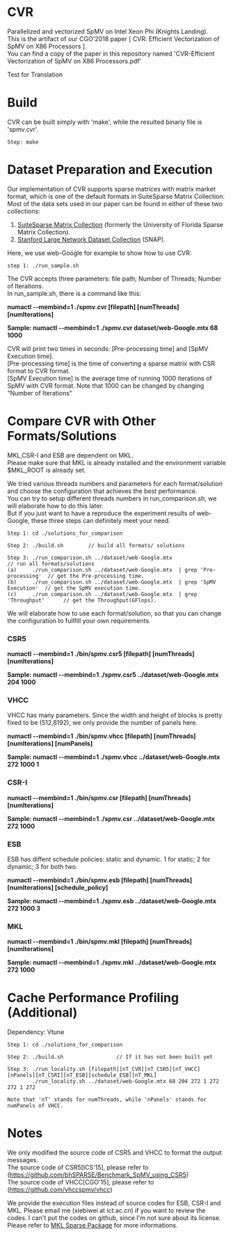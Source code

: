 # CVR
Parallelized and vectorized SpMV on Intel Xeon Phi (Knights Landing). <br>
This is the artifact of our CGO'2018 paper [ CVR: Efficient Vectorization of SpMV on X86 Processors ]. <br>
You can find a copy of the paper in this repository named 'CVR-Efficient Vectorization of SpMV on X86 Processors.pdf'

Test for Translation

# Build
CVR can be built simply with 'make', while the resulted binariy file is 'spmv.cvr'.

	Step: make       

# Dataset Preparation and Execution
Our implementation of CVR supports sparse matrices with matrix market format, which is one of the default formats in SuiteSparse Matrix Collection. Most of the data sets used in our paper can be found in either of these two collections:

1) [SuiteSparse Matrix Collection](https://sparse.tamu.edu) (formerly the University of Florida Sparse Matrix Collection).
2) [Stanford Large Network Dataset Collection](http://snap.stanford.edu/data/) (SNAP).

Here, we use web-Google for example to show how to use CVR:

	step 1: ./run_sample.sh

The CVR accepts three parameters: file path; Number of Threads; Number of Iterations. <br>
In run_sample.sh, there is a command like this:

**numactl --membind=1 ./spmv.cvr [filepath] [numThreads] [numIterations]**

**Sample: numactl --membind=1 ./spmv.cvr dataset/web-Google.mtx 68 1000**

CVR will print two times in seconds: [Pre-processing time] and [SpMV Execution time]. <br>
[Pre-processing time] is the time of converting a sparse matrix with CSR format to CVR format. <br>
[SpMV Execution time] is the average time of running 1000 iterations of SpMV with CVR format. Note that 1000 can be changed by changing "Number of Iterations" <br>

# Compare CVR with Other Formats/Solutions
MKL,CSR-I and ESB are dependent on MKL. <br>
Please make sure that MKL is already installed and the environment variable $MKL_ROOT is already set. <br>

We tried various threads numbers and parameters for each format/solution and choose the configuration that achieves the best performance.<br>
You can try to setup different threads numbers in run_comparison.sh, we will elaborate how to do this later. <br>
But if you just want to have a reproduce the experiment results of web-Google, these three steps can definitely meet your need. <br>

	Step 1: cd ./solutions_for_comparison

	Step 2: ./build.sh        // build all formats/ solutions

	Step 3: ./run_comparison.sh ../dataset/web-Google.mtx                           // run all formats/solutions 
	(a)     ./run_comparison.sh ../dataset/web-Google.mtx  | grep 'Pre-processing'  // get the Pre-processing time. 
	(b)     ./run_comparison.sh ../dataset/web-Google.mtx  | grep 'SpMV Execution'  // get the SpMV execution time. 
	(c)     ./run_comparison.sh ../dataset/web-Google.mtx  | grep 'Throughput'      // get the Throughput(GFlops).

We will elaborate how to use each format/solution, so that you can change the configuration to fullfill your own requirements.
### CSR5
**numactl --membind=1 ./bin/spmv.csr5 [filepath] [numThreads] [numIterations]**

**Sample: numactl --membind=1 ./spmv.csr5 ../dataset/web-Google.mtx 204 1000**
### VHCC
VHCC has many parameters. Since the width and height of blocks is pretty fixed to be (512,8192), we only provide the number of panels here.

**numactl --membind=1 ./bin/spmv.vhcc [filepath] [numThreads] [numIterations] [numPanels]**
		
**Sample: numactl --membind=1 ./spmv.vhcc ../dataset/web-Google.mtx 272 1000 1**
### CSR-I
**numactl --membind=1 ./bin/spmv.csr [filepath] [numThreads] [numIterations]**
	
**Sample: numactl --membind=1 ./spmv.csr ../dataset/web-Google.mtx 272 1000**
### ESB
ESB has diffent schedule policies: static and dynamic. 1 for static; 2 for dynamic; 3 for both two.<br>

**numactl --membind=1 ./bin/spmv.esb [filepath] [numThreads] [numIterations] [schedule_policy]**

**Sample: numactl --membind=1 ./spmv.esb ../dataset/web-Google.mtx 272 1000 3**
### MKL
**numactl --membind=1 ./bin/spmv.mkl [filepath] [numThreads] [numIterations]**

**Sample: numactl --membind=1 ./spmv.mkl ../dataset/web-Google.mtx 272 1000**


# Cache Performance Profiling (Additional)
Dependency:  Vtune

	Step 1: cd ./solutions_for_comparison
		
	Step 2: ./build.sh                 // If it has not been built yet

	Step 3: ./run_locality.sh [filepath][nT_CVR][nT_CSR5][nT_VHCC][nPanels][nT_CSRI][nT_ESB][schedule_ESB][nT_MKL]
	        ./run_locality.sh ../dataset/web-Google.mtx 68 204 272 1 272 272 1 272

	Note that 'nT' stands for numThreads, while 'nPanels' stands for numPanels of VHCC.

# Notes
We only modified the source code of CSR5 and VHCC to format the output messages. <br>
The source code of CSR5[ICS'15], please refer to (https://github.com/bhSPARSE/Benchmark_SpMV_using_CSR5)<br>
The source code of VHCC[CGO'15], please refer to (https://github.com/vhccspmv/vhcc) <br>

We provide the execution files instead of source codes for ESB, CSR-I and MKL. Please email me (xiebiwei at ict.ac.cn) if you want to review the codes. I can't put the codes on github, since I'm not sure about its license. Please refer to [MKL Sparse Package](https://software.intel.com/en-us/articles/intel-math-kernel-library-inspector-executor-sparse-blas-routines) for more informations.




